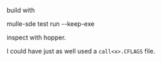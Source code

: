 build with

mulle-sde test run --keep-exe

inspect with hopper.

I could have just as well used a `call<x>.CFLAGS` file.